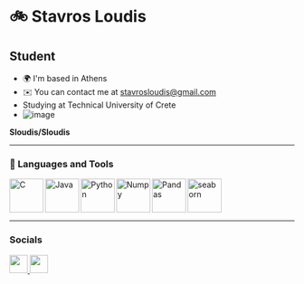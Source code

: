 # 🚲 Stavros Loudis

Student
-------

* 🌍  I'm based in Athens
* ✉️  You can contact me at [stavrosloudis@gmail.com](mailto:stavrosloudis@gmail.com)
* Studying at Technical University of Crete
* ![image](https://github.com/Sloudis/Sloudis/assets/119045082/bb3a2d1b-4574-4a07-94ba-f95d1548cdbd)



**Sloudis/Sloudis** 


---
### 🧰 Languages and Tools
<img align="left" alt="C" width="60px" style="padding-right:40 px;" src="https://cdn.jsdelivr.net/gh/devicons/devicon/icons/c/c-original.svg" />
<img align="left" alt="Java" width="60px" style="padding-right:10 px;" src="https://cdn.jsdelivr.net/gh/devicons/devicon/icons/java/java-original.svg" />       
<img align="left" alt="Python" width="60px" style="padding-right:10 px;" src="https://cdn.jsdelivr.net/gh/devicons/devicon/icons/python/python-original.svg" />
<img align="left" alt="Numpy" width="60px" style="padding-right:10 px;" src="https://cdn.jsdelivr.net/gh/devicons/devicon/icons/numpy/numpy-original.svg" />

<img align="left" alt="Pandas" width="60px" style="padding-right:10 px;" src="https://cdn.jsdelivr.net/gh/devicons/devicon/icons/pandas/pandas-original.svg" /> 
 <a href="https://seaborn.pydata.org/" target="_blank" rel="noreferrer"> <img src="https://seaborn.pydata.org/_images/logo-mark-lightbg.svg" alt="seaborn" width="60" height="60"/> </a>             
          
---

### Socials

<p align="left"> <a href="https://www.github.com/Sloudis" target="_blank" rel="noreferrer"> <picture> <source media="(prefers-color-scheme: dark)" srcset="https://raw.githubusercontent.com/danielcranney/readme-generator/main/public/icons/socials/github-dark.svg" /> <source media="(prefers-color-scheme: light)" srcset="https://raw.githubusercontent.com/danielcranney/readme-generator/main/public/icons/socials/github.svg" /> <img src="https://raw.githubusercontent.com/danielcranney/readme-generator/main/public/icons/socials/github.svg" width="32" height="32" /> </picture> </a> <a href="https://www.linkedin.com/in/stavros-loudis-a30bb522b" target="_blank" rel="noreferrer"> <picture> <source media="(prefers-color-scheme: dark)" srcset="https://raw.githubusercontent.com/danielcranney/readme-generator/main/public/icons/socials/linkedin-dark.svg" /> <source media="(prefers-color-scheme: light)" srcset="https://raw.githubusercontent.com/danielcranney/readme-generator/main/public/icons/socials/linkedin.svg" /> <img src="https://raw.githubusercontent.com/danielcranney/readme-generator/main/public/icons/socials/linkedin.svg" width="32" height="32" /> </picture> </a></p>
